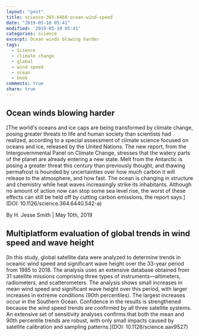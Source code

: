 ```yaml
---
layout: "post"
title: science-365-6460-ocean-wind-speed
date: "2019-05-10 05:41"
modified: '2019-05-10 05:41'
categories: science
excerpt: Ocean winds blowing harder
tags:
  - Science
  - climate change
  - global
  - wind speed
  - ocean
  - book
comments: true
share: true
---
```


## Ocean winds blowing harder

[The world's oceans and ice caps are being transformed by climate change, posing greater threats to life and human society than scientists had realized, according to a special assessment of climate science focused on oceans and ice, released by the United Nations. The new report, from the Intergovernmental Panel on Climate Change, stresses that the watery parts of the planet are already entering a new state. Melt from the Antarctic is posing a greater threat this century than previously thought, and thawing permafrost is hounded by uncertainties over how much carbon it will release to the atmosphere, and how fast. The ocean is changing in structure and chemistry while heat waves increasingly strike its inhabitants. Although no amount of action now can stop some sea level rise, the worst of these effects can still be held off by cutting carbon emissions, the report says.](DOI: 10.1126/science.364.6440.542-a)

By H. Jesse Smith | May 10th, 2019

## Multiplatform evaluation of global trends in wind speed and wave height

[In this study, global satellite data were analyzed to determine trends in oceanic wind speed and significant wave height over the 33-year period from 1985 to 2018. The analysis uses an extensive database obtained from 31 satellite missions comprising three types of instruments—altimeters, radiometers, and scatterometers. The analysis shows small increases in mean wind speed and significant wave height over this period, with larger increases in extreme conditions (90th percentiles). The largest increases occur in the Southern Ocean. Confidence in the results is strengthened because the wind speed trends are confirmed by all three satellite systems. An extensive set of sensitivity analyses confirms that both the mean and 90th percentile trends are robust, with only small impacts caused by satellite calibration and sampling patterns.](DOI: 10.1126/science.aav9527)
